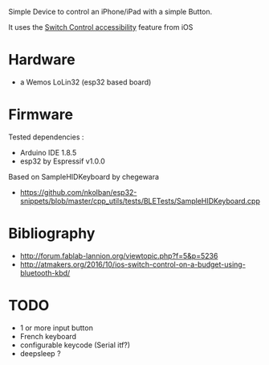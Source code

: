 Simple Device to control an iPhone/iPad with a simple Button.

It uses the  [Switch Control accessibility](https://support.apple.com/en-us/HT201370) feature from iOS

# Hardware
* a Wemos LoLin32 (esp32 based board)

# Firmware

Tested dependencies :
* Arduino IDE 1.8.5
* esp32 by Espressif v1.0.0

Based on SampleHIDKeyboard by chegewara
* https://github.com/nkolban/esp32-snippets/blob/master/cpp_utils/tests/BLETests/SampleHIDKeyboard.cpp

# Bibliography
* http://forum.fablab-lannion.org/viewtopic.php?f=5&p=5236
* http://atmakers.org/2016/10/ios-switch-control-on-a-budget-using-bluetooth-kbd/

# TODO
* 1 or more input button
* French keyboard
* configurable keycode (Serial itf?)
* deepsleep ?

